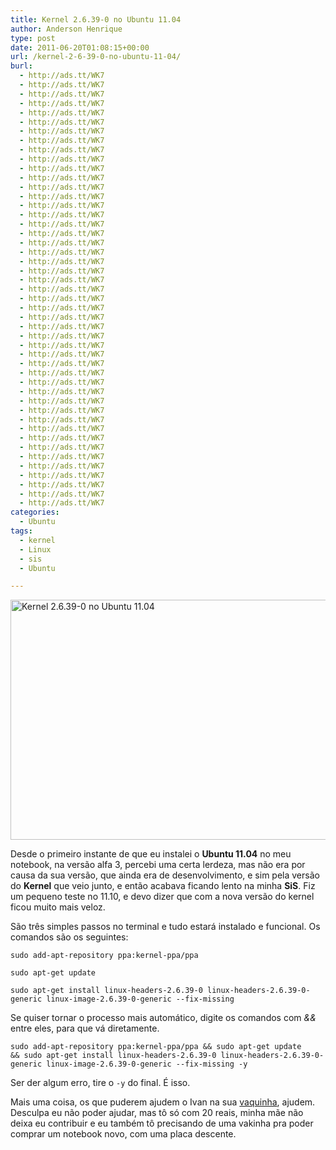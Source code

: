 ```yaml
---
title: Kernel 2.6.39-0 no Ubuntu 11.04
author: Anderson Henrique
type: post
date: 2011-06-20T01:08:15+00:00
url: /kernel-2-6-39-0-no-ubuntu-11-04/
burl:
  - http://ads.tt/WK7
  - http://ads.tt/WK7
  - http://ads.tt/WK7
  - http://ads.tt/WK7
  - http://ads.tt/WK7
  - http://ads.tt/WK7
  - http://ads.tt/WK7
  - http://ads.tt/WK7
  - http://ads.tt/WK7
  - http://ads.tt/WK7
  - http://ads.tt/WK7
  - http://ads.tt/WK7
  - http://ads.tt/WK7
  - http://ads.tt/WK7
  - http://ads.tt/WK7
  - http://ads.tt/WK7
  - http://ads.tt/WK7
  - http://ads.tt/WK7
  - http://ads.tt/WK7
  - http://ads.tt/WK7
  - http://ads.tt/WK7
  - http://ads.tt/WK7
  - http://ads.tt/WK7
  - http://ads.tt/WK7
  - http://ads.tt/WK7
  - http://ads.tt/WK7
  - http://ads.tt/WK7
  - http://ads.tt/WK7
  - http://ads.tt/WK7
  - http://ads.tt/WK7
  - http://ads.tt/WK7
  - http://ads.tt/WK7
  - http://ads.tt/WK7
  - http://ads.tt/WK7
  - http://ads.tt/WK7
  - http://ads.tt/WK7
  - http://ads.tt/WK7
  - http://ads.tt/WK7
  - http://ads.tt/WK7
  - http://ads.tt/WK7
  - http://ads.tt/WK7
  - http://ads.tt/WK7
  - http://ads.tt/WK7
  - http://ads.tt/WK7
  - http://ads.tt/WK7
  - http://ads.tt/WK7
  - http://ads.tt/WK7
categories:
  - Ubuntu
tags:
  - kernel
  - Linux
  - sis
  - Ubuntu

---
```

<a href="http://www.ubuntero.com.br/wp-content/uploads/2011/06/Monitor-kernel-novo.png" rel="lightbox"><img class="aligncenter size-full wp-image-2330" title="Kernel 2.6.39-0 no Ubuntu 11.04" alt="Kernel 2.6.39-0 no Ubuntu 11.04" src="http://www.ubuntero.com.br/wp-content/uploads/2011/06/Monitor-kernel-novo.png" width="614" height="384" /></a>

Desde o primeiro instante de que eu instalei o **Ubuntu 11.04** no meu notebook, na versão alfa 3, percebi uma certa lerdeza, mas não era por causa da sua versão, que ainda era de desenvolvimento, e sim pela versão do **Kernel** que veio junto, e então acabava ficando lento na minha **SiS**. Fiz um pequeno teste no 11.10, e devo dizer que com a nova versão do kernel ficou muito mais veloz.

São três simples passos no terminal e tudo estará instalado e funcional. Os comandos são os seguintes:

`sudo add-apt-repository ppa:kernel-ppa/ppa`

`sudo apt-get update`

`sudo apt-get install linux-headers-2.6.39-0 linux-headers-2.6.39-0-generic linux-image-2.6.39-0-generic --fix-missing`

Se quiser tornar o processo mais automático, digite os comandos com _&&_ entre eles, para que vá diretamente.

`sudo add-apt-repository ppa:kernel-ppa/ppa && sudo apt-get update && sudo apt-get install linux-headers-2.6.39-0 linux-headers-2.6.39-0-generic linux-image-2.6.39-0-generic --fix-missing -y`

Ser der algum erro, tire o `-y` do final. É isso.

Mais uma coisa, os que puderem ajudem o Ivan na sua <a href="http://www.vakinha.com.br/VaquinhaP.aspx?e=40069" target="_blank" rel="nofollow">vaquinha</a>, ajudem. Desculpa eu não poder ajudar, mas tô só com 20 reais, minha mãe não deixa eu contribuir e eu também tô precisando de uma vakinha pra poder comprar um notebook novo, com uma placa descente.